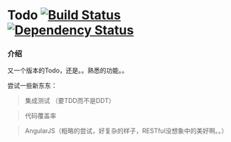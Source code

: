 # Todo [![Build Status](https://travis-ci.org/booxood/todo-express-angularjs.png?branch=master)](https://travis-ci.org/booxood/todo-express-angularjs) [![Dependency Status](https://david-dm.org/booxood/todo-express-angularjs.png)](https://david-dm.org/booxood/todo-express-angularjs)


### 介绍

又一个版本的Todo，还是。。熟悉的功能。。

尝试一些新东东：
> 集成测试 （要TDD而不是DDT）

> 代码覆盖率

> AngularJS（粗略的尝试，好复杂的样子，RESTful没想象中的美好啊。。）

